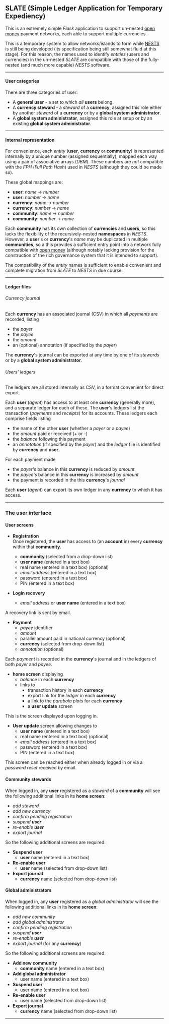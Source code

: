 ## SLATE (Simple Ledger Application for Temporary Expediency)

This is an extremely simple _Flask_ application to support un-nested
[open money](https://openmoney.github.io/specification) payment networks, each
able to support multiple currencies.

This is a temporary system to allow networks/islands to form while
[NESTS](https://nests.lrc.org.uk) is still being developed (its specification
being still somewhat fluid at this stage). For this reason, the names used to
identify _entities_ (users and currencies) in the un-nested _SLATE_ are
compatible with those of the fully-nested (and much more capable) _NESTS_
software.

----
#### User categories

There are three categories of user:

  - A **general user** - a set to which _all_ **users** belong.
  - A **currency steward** - a _steward_ of a **currency**, assigned this role
    either by another _steward_ of a **currency** or by a **global system
    administrator**.
  - A **global system administrator**, assigned this role at setup or by
    an existing **global system administrator**.

----
#### Internal representation

For convenience, each _entity_ (**user**, **currency** or **community**) is
represented internally by a unique number (assigned sequentially), mapped each
way using a pair of associative arrays (_DBM_). These numbers are _not_
compatible with the _FPH_ (_Full Path Hash_) used in _NESTS_ (although they
could be made so).

These global mappings are:
  - **user**: _name_ &rarr; _number_
  - **user**: _number_ &rarr; _name_
  - **currency**: _name_ &rarr; _number_
  - **currency**: _number_ &rarr; _name_
  - **community**: _name_ &rarr; _number_
  - **community**: _number_ &rarr; _name_

Each **community** has its own collection of **currencies** and **users**, so
this lacks the flexibility of the recursively-nested **namespaces** in _NESTS_.
However, a **user**'s or **currency**'s _name_ may be duplicated in multiple
**communities**, so a this provides a sufficient entry point into a network
fully compatible with [open money](https://openmoney.github.io/specification)
(although notably lacking provision for the construction of the rich governance
system that it is intended to support).

The compatibility of the _entity_ names is sufficient to enable convenient and
complete migration from _SLATE_ to _NESTS_ in due course.

-----
#### Ledger files

###### Currency journal

Each **currency** has an associated journal (CSV) in which all _payments_ are
recorded, listing
  - the _payer_
  - the _payee_
  - the _amount_
  - an (optional) annotation (if specified by the _payer_)

The **currency**'s journal can be exported at any time by one of its _stewards_
or by a **global system administrator**.

###### Users' ledgers

The ledgers are all stored internally as CSV, in a format convenient for direct
export.

Each **user** (_agent_) has access to at least one **currency** (generally
more), and a separate ledger for each of these. The **user**'s ledgers list the
transaction (_payments_ and _receipts_) for its accounts. These ledgers each
comprise fields listing
  - the name of the other **user** (whether a _payer_ or a _payee_)
  - the _amount_ paid or received (+ or -)
  - the _balance_ following this payment
  - an _annotation_ (if specified by the _payer_)
and the _ledger_ file is identified by **currency** and **user**.

For each payment made
  - the _payer's_ balance in this **currency** is reduced by _amount_
  - the _payee's_ balance  in this **currency** is increased by _amount_
  - the payment is recorded in the this **currency**'s _journal_

Each **user** (_agent_) can export its own ledger in any **currency** to which
it has access.

----
### The user interface

#### User screens

  - **Registration**  
    Once registered, the **user** has access to (an **account** in) every **currency** within that **community**.
    - **community** (selected from a drop-down list)
    - **user name** (entered in a text box)
    - real name (entered in a text box) (optional)
    - _email address_ (entered in a text box)
    - password (entered in a text box)
    - PIN (entered in a text box) 

  - **Login recovery**
    - _email address_ or **user name** (entered in a text box)

A recovery link is sent by email.

  - **Payment**
    - _payee_ identifier
    - _amount_
    - parallel amount paid in national currency (optional)
    - **currency** (selected from drop-down list)
    - _annotation_ (optional)

Each _payment_ is recorded in the **currency**'s journal and in the ledgers of
both _payer_ and _payee_.

  - **home screen** displaying
    - _balance_ in each **currency**
    - links to
      - transaction history in each **currency**
      - export link for the _ledger_ in each **currency**
      - a link to the _parabola plots_ for each **currency**
      - a **user update** screen

This is the screen displayed upon logging in.

  - **User update** screen allowing changes to
    - **user name** (entered in a text box)
    - real name (entered in a text box) (optional)
    - _email address_ (entered in a text box)
    - password (entered in a text box)
    - PIN (entered in a text box)

This screen can be reached either when already logged in or via a _password
reset_ received by email.

#### Community stewards

When logged in, any **user** registered as a _steward_ of a **community** will
see the following additional links in its **home screen**:
  - _add steward_
  - _add new currency_
  - _confirm pending registration_
  - _suspend **user**_
  - _re-enable **user**_
  - _export journal_

So the following additional screens are required:

  - **Suspend user**
    - **user** name (entered in a text box)
  - **Re-enable user**
    - **user** name (selected from drop-down list)
  - **Export journal**
    - **currency** name (selected from drop-down list)

#### Global administrators

When logged in, any **user** registered as a _global administrator_ will see
the following additional links in its **home screen**:
  - _add new community_
  - _add global administrator_
  - _confirm pending registration_
  - _suspend **user**_
  - _re-enable **user**_
  - _export journal_ (for any **currency**)

So the following additional screens are required:

  - **Add new community**
    - **community** name (entered in a text box)
  - **Add global administrator**
    - user name (entered in a text box)
  - **Suspend user**
    - user name (entered in a text box)
  - **Re-enable user**
    - user name (selected from drop-down list)
  - **Export journal**
    - **currency** name (selected from drop-down list)


----
